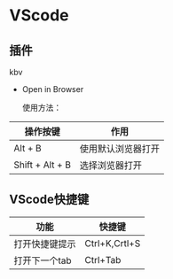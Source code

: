 # VScode

## 插件
kbv
- Open in Browser

  使用方法：

| 操作按键        | 作用               |
| --------------- | ------------------ |
| Alt + B         | 使用默认浏览器打开 |
| Shift + Alt + B | 选择浏览器打开     |

## VScode快捷键

| 功能           | 快捷键        |
| -------------- | ------------- |
| 打开快捷键提示 | Ctrl+K,Crtl+S |
|打开下一个tab|Ctrl+Tab|

